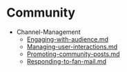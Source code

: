 
# Community

- Channel-Management
  - [Engaging-with-audience.md](./Engaging-with-audience.md)
  - [Managing-user-interactions.md](./Managing-user-interactions.md)
  - [Promoting-community-posts.md](./Promoting-community-posts.md)
  - [Responding-to-fan-mail.md](./Responding-to-fan-mail.md)
